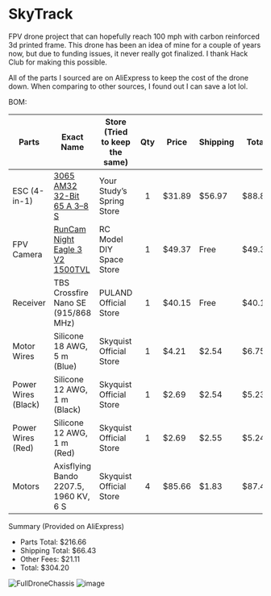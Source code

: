 # SkyTrack
FPV drone project that can hopefully reach 100 mph with carbon reinforced 3d printed frame. This drone has been an idea of mine for a couple of years now, but due to funding issues, it never really got finalized. I thank Hack Club for making this possible. 

All of the parts I sourced are on AliExpress to keep the cost of the drone down. When comparing to other sources, I found out I can save a lot lol. 

BOM:

| Parts                     | Exact Name                                   | Store (Tried to keep the same)| Qty |Price             | Shipping  | Total    |
|--------------------------|-----------------------------------------------|-------------------------------|:---:|-----------------|-----------|-----------|
| ESC (4-in-1)             | [3065 AM32 32-Bit 65 A 3–8 S   ](https://www.aliexpress.us/item/3256808921785561.html?spm=a2g0o.productlist.main.1.7f2auJKVuJKVFQ&algo_pvid=bf4a6a4d-6076-47ab-bed2-a56843667dc6&algo_exp_id=bf4a6a4d-6076-47ab-bed2-a56843667dc6-0&pdp_ext_f=%7B%22order%22%3A%22-1%22%2C%22eval%22%3A%221%22%7D&pdp_npi=4%40dis%21USD%2156.08%2134.21%21%21%2156.08%2134.21%21%402103247917501046153268942eeaa2%2112000047940943996%21sea%21US%216374919476%21ABX&curPageLogUid=V6ETzBEq3S7a&utparam-url=scene%3Asearch%7Cquery_from%3A)                | Your Study’s Spring Store     |  1  | $31.89          | $56.97    | $88.86    |
| FPV Camera               |[ RunCam Night Eagle 3 V2 1500TVL  ](https://www.aliexpress.us/item/3256805455115288.html?spm=a2g0o.productlist.main.4.5db6YSEkYSEk0C&algo_pvid=261483e5-58de-4f9c-8312-8f4765e57667&algo_exp_id=261483e5-58de-4f9c-8312-8f4765e57667-3&pdp_ext_f=%7B%22order%22%3A%22223%22%2C%22eval%22%3A%221%22%7D&pdp_npi=4%40dis%21USD%21202.56%2143.72%21%21%211447.86%21312.48%21%402103146c17501047110695981ecbe1%2112000033975387978%21sea%21US%216374919476%21ABX&curPageLogUid=6Aknx2g6nTA6&utparam-url=scene%3Asearch%7Cquery_from%3A)| RC Model DIY Space Store      |  1  | $49.37          | Free      | $49.37    |
| Receiver                 | TBS Crossfire Nano SE (915/868 MHz)           | PULAND Official Store         |  1  | $40.15          | Free      | $40.15    |
| Motor Wires              | Silicone 18 AWG, 5 m (Blue)                   | Skyquist Official Store       |  1  | $4.21           | $2.54     | $6.75     |
| Power Wires (Black)      | Silicone 12 AWG, 1 m (Black)                  | Skyquist Official Store       |  1  | $2.69           | $2.54     | $5.23     |
| Power Wires (Red)        | Silicone 12 AWG, 1 m (Red)                    | Skyquist Official Store       |  1  | $2.69           | $2.55     | $5.24     |
| Motors                   | Axisflying Bando 2207.5, 1960 KV, 6 S         | Skyquist Official Store       |  4  | $85.66          | $1.83     | $87.49    |

Summary (Provided on AliExpress)
- Parts Total: $216.66  
- Shipping Total: $66.43  
- Other Fees: $21.11  
- Total: $304.20

![FullDroneChassis](https://github.com/user-attachments/assets/a5cf9442-6194-4b69-ab83-8ceac8dc300c)
![image](https://github.com/user-attachments/assets/b154f187-b209-493b-88ba-eba3c47a2823)
